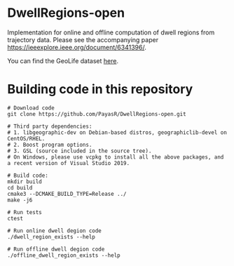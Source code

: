 # DwellRegions-open

Implementation for online and offline computation of dwell regions from trajectory data.
Please see the accompanying paper https://ieeexplore.ieee.org/document/6341396/.

You can find the GeoLife dataset [here](https://drive.google.com/file/d/12H5M1fzEv1RQczaEjX001ppx3rE4286A/view?usp=sharing).

# Building code in this repository

```
# Download code
git clone https://github.com/PayasR/DwellRegions-open.git

# Third party dependencies: 
# 1. libgeographic-dev on Debian-based distros, geographiclib-devel on CentOS/RHEL.
# 2. Boost program options.
# 3. GSL (source included in the source tree).
# On Windows, please use vcpkg to install all the above packages, and a recent version of Visual Studio 2019.

# Build code:
mkdir build
cd build
cmake3 --DCMAKE_BUILD_TYPE=Release ../
make -j6

# Run tests
ctest

# Run online dwell degion code
./dwell_region_exists --help

# Run offline dwell degion code
./offline_dwell_region_exists --help
```

